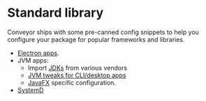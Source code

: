 # Standard library

Conveyor ships with some pre-canned config snippets to help you configure your package for popular frameworks and libraries. 

* [Electron apps](../configs/electron.md).
* JVM apps:
    * Import [JDKs](jdks.md) from various vendors
    * [JVM tweaks for CLI/desktop apps](jvm-clients.md)
    * [JavaFX](javafx.md) specific configuration.
* [SystemD](systemd.md)
